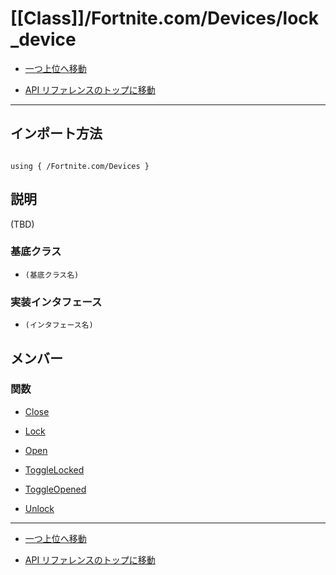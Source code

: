 # [[Class]]/Fortnite.com/Devices/lock_device

- [一つ上位へ移動](../main.md)

- [API リファレンスのトップに移動](/main.md)

---

## インポート方法

```verse

using { /Fortnite.com/Devices }

```

## 説明

(TBD)

### 基底クラス

- `(基底クラス名)`

### 実装インタフェース

- `(インタフェース名)`

## メンバー

### 関数

- [Close](./F_Close/main.md)

- [Lock](./F_Lock/main.md)

- [Open](./F_Open/main.md)

- [ToggleLocked](./F_ToggleLocked/main.md)

- [ToggleOpened](./F_ToggleOpened/main.md)

- [Unlock](./F_Unlock/main.md)

---

- [一つ上位へ移動](../main.md)

- [API リファレンスのトップに移動](/main.md)

